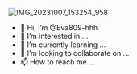 ![IMG_20231007_153254_958](https://github.com/Eva809-hhh/Eva809-hhh/assets/147261615/77ae07ea-6d33-46cc-8b0e-4fa9e6286dc9)
- 👋 Hi, I’m @Eva809-hhh
- 👀 I’m interested in ...
- 🌱 I’m currently learning ...
- 💞️ I’m looking to collaborate on ...
- 📫 How to reach me ...

<!---
Eva809-hhh/Eva809-hhh is a ✨ special ✨ repository because its `README.md` (this file) appears on your GitHub profile.
You can click the Preview link to take a look at your changes.
--->
